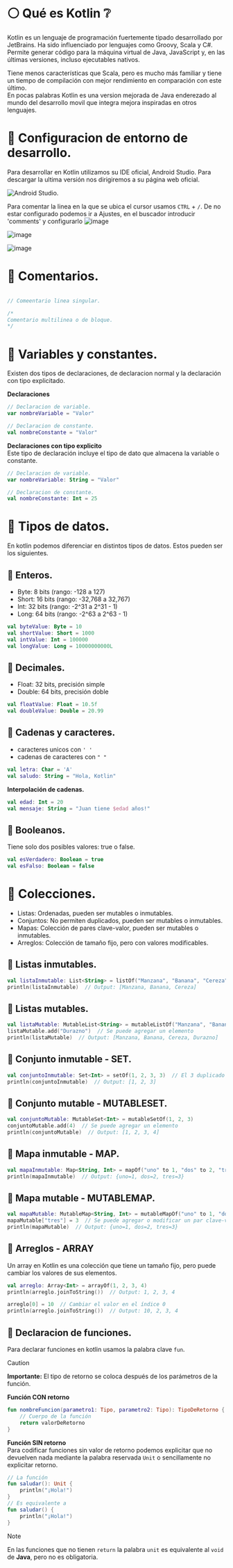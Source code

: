 # ⚪ Qué es Kotlin ❔
Kotlin es un lenguaje de programación fuertemente tipado desarrollado por JetBrains. Ha sido influenciado por lenguajes como Groovy, Scala y C#. Permite generar código para la máquina virtual de Java, JavaScript y, en las últimas versiones, incluso ejecutables nativos.

Tiene menos características que Scala, pero es mucho más familiar y tiene un tiempo de compilación con mejor rendimiento en comparación con este último.   
En pocas palabras Kotlin es una version mejorada de Java enderezado al mundo del desarrollo movil que integra mejora inspiradas en otros lenguajes.

# 📌 Configuracion de entorno de desarrollo.
Para desarrollar en Kotlin utilizamos su IDE oficial, Android Studio.
Para descargar la ultima versión nos dirigiremos a su página web oficial.   

![Android Studio]("https://developer.android.com/studio?hl=es-419").


Para comentar la linea en la que se ubica el cursor usamos `CTRL` + `/`. De no estar configurado podemos ir a Ajustes, en el buscador introducir 'comments' y configurarlo 
![image](https://github.com/user-attachments/assets/0dd7618a-64e8-408d-b0ca-11984b2eb676)
       
![image](https://github.com/user-attachments/assets/214a2494-4345-431b-92aa-6905866e97af)
      
![image](https://github.com/user-attachments/assets/a3e26fdb-f8e6-4062-bf2b-ad612dace1be)




# 📌 Comentarios.
```kotlin

// Comeentario linea singular.

/*
Comentario multilinea o de bloque.
*/
```

# 📌 Variables y constantes.
Existen dos tipos de declaraciones, de declaracion normal y la declaración con tipo explicitado.   
   
**Declaraciones**
```kotlin
// Declaracion de variable.
var nombreVariable = "Valor"

// Declaracion de constante.
val nombreConstante = "Valor"
```

**Declaraciones con tipo explicito**    
Este tipo de declaración incluye el tipo de dato que almacena la variable o constante.   
```kotlin
// Declaracion de variable.
var nombreVariable: String = "Valor"

// Declaracion de constante.
val nombreConstante: Int = 25
```

# 📌 Tipos de datos.
En kotlin podemos diferenciar en distintos tipos de datos. Estos pueden ser los siguientes.

## 🔹 Enteros.   
- Byte: 8 bits (rango: -128 a 127)
- Short: 16 bits (rango: -32,768 a 32,767)
- Int: 32 bits (rango: -2^31 a 2^31 - 1)
- Long: 64 bits (rango: -2^63 a 2^63 - 1)
```kotlin
val byteValue: Byte = 10
val shortValue: Short = 1000
val intValue: Int = 100000
val longValue: Long = 10000000000L
```

## 🔹 Decimales.
- Float: 32 bits, precisión simple   
- Double: 64 bits, precisión doble   
```kotlin
val floatValue: Float = 10.5f
val doubleValue: Double = 20.99
```

## 🔹 Cadenas y caracteres.
- caracteres unicos con `' '`
- cadenas de caracteres con `" "`
```kotlin
val letra: Char = 'A'
val saludo: String = "Hola, Kotlin"
```

**Interpolación de cadenas.**
```kotlin
val edad: Int = 20
val mensaje: String = "Juan tiene $edad años!"
```


## 🔹 Booleanos.
Tiene solo dos posibles valores: true o false.
```kotlin
val esVerdadero: Boolean = true
val esFalso: Boolean = false
```

# 📌 Colecciones.
- Listas: Ordenadas, pueden ser mutables o inmutables.
- Conjuntos: No permiten duplicados, pueden ser mutables o inmutables.
- Mapas: Colección de pares clave-valor, pueden ser mutables o inmutables.
- Arreglos: Colección de tamaño fijo, pero con valores modificables.
     
## 🔹 Listas inmutables.
```kotlin
val listaInmutable: List<String> = listOf("Manzana", "Banana", "Cereza")
println(listaInmutable)  // Output: [Manzana, Banana, Cereza]
```

## 🔹 Listas mutables.
```kotlin
val listaMutable: MutableList<String> = mutableListOf("Manzana", "Banana", "Cereza")
listaMutable.add("Durazno")  // Se puede agregar un elemento
println(listaMutable)  // Output: [Manzana, Banana, Cereza, Durazno]
```

## 🔹 Conjunto inmutable - SET.
```kotlin
val conjuntoInmutable: Set<Int> = setOf(1, 2, 3, 3)  // El 3 duplicado será ignorado
println(conjuntoInmutable)  // Output: [1, 2, 3]
```

## 🔹 Conjunto mutable - MUTABLESET.
```kotlin
val conjuntoMutable: MutableSet<Int> = mutableSetOf(1, 2, 3)
conjuntoMutable.add(4)  // Se puede agregar un elemento
println(conjuntoMutable)  // Output: [1, 2, 3, 4]
```

## 🔹 Mapa inmutable - MAP.
```kotlin
val mapaInmutable: Map<String, Int> = mapOf("uno" to 1, "dos" to 2, "tres" to 3)
println(mapaInmutable)  // Output: {uno=1, dos=2, tres=3}
```

## 🔹 Mapa mutable - MUTABLEMAP.
```kotlin
val mapaMutable: MutableMap<String, Int> = mutableMapOf("uno" to 1, "dos" to 2)
mapaMutable["tres"] = 3  // Se puede agregar o modificar un par clave-valor
println(mapaMutable)  // Output: {uno=1, dos=2, tres=3}
```

## 🔹 Arreglos - ARRAY
Un array en Kotlin es una colección que tiene un tamaño fijo, pero puede cambiar los valores de sus elementos.   
```kotlin
val arreglo: Array<Int> = arrayOf(1, 2, 3, 4)
println(arreglo.joinToString())  // Output: 1, 2, 3, 4

arreglo[0] = 10  // Cambiar el valor en el índice 0
println(arreglo.joinToString())  // Output: 10, 2, 3, 4
```

## 🔹 Declaracion de funciones.
Para declarar funciones en kotlin usamos la palabra clave `fun`.   

>[!CAUTION]
> **Importante:** El tipo de retorno se coloca después de los parámetros de la función.

**Función CON retorno**
```kotlin
fun nombreFuncion(parametro1: Tipo, parametro2: Tipo): TipoDeRetorno {
    // Cuerpo de la función
    return valorDeRetorno
}
```
   
**Función SIN retorno**    
Para codificar funciones sin valor de retorno podemos explicitar que no devuelven nada mediante la palabra reservada `Unit` o sencillamente no explicitar retorno.
```kotlin
// La función 
fun saludar(): Unit {
    println("¡Hola!")
}
// Es equivalente a 
fun saludar() {
    println("¡Hola!")
}
```

>[!NOTE]
> En las funciones que no tienen `return` la palabra `unit` es equivalente al `void` de **Java**, pero no es obligatoria.
